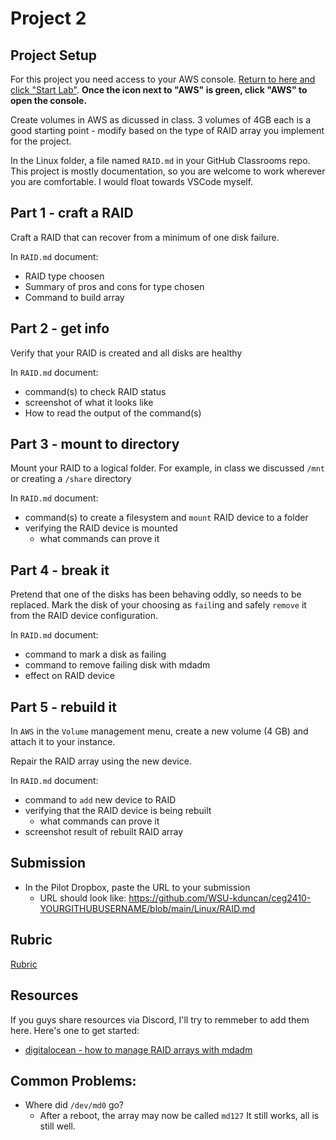 # Project 2

## Project Setup

For this project you need access to your AWS console. [Return to here and click "Start Lab"](https://awsacademy.instructure.com/courses/13276/modules/items/1137826). **Once the icon next to "AWS" is green, click "AWS" to open the console.**

Create volumes in AWS as dicussed in class. 3 volumes of 4GB each is a good starting point - modify based on the type of RAID array you implement for the project.

In the Linux folder, a file named `RAID.md` in your GitHub Classrooms repo. This project is mostly documentation, so you are welcome to work wherever you are comfortable. I would float towards VSCode myself.

## Part 1 - craft a RAID

Craft a RAID that can recover from a minimum of one disk failure.

In `RAID.md` document:

- RAID type choosen
- Summary of pros and cons for type chosen
- Command to build array

## Part 2 - get info

Verify that your RAID is created and all disks are healthy

In `RAID.md` document:

- command(s) to check RAID status
- screenshot of what it looks like
- How to read the output of the command(s)

## Part 3 - mount to directory

Mount your RAID to a logical folder. For example, in class we discussed `/mnt` or creating a `/share` directory

In `RAID.md` document:

- command(s) to create a filesystem and `mount` RAID device to a folder
- verifying the RAID device is mounted
  - what commands can prove it

## Part 4 - break it

Pretend that one of the disks has been behaving oddly, so needs to be replaced. Mark the disk of your choosing as `fail`ing and safely `remove` it from the RAID device configuration.

In `RAID.md` document:

- command to mark a disk as failing
- command to remove failing disk with mdadm
- effect on RAID device

## Part 5 - rebuild it

In `AWS` in the `Volume` management menu, create a new volume (4 GB) and attach it to your instance.

Repair the RAID array using the new device.

In `RAID.md` document:

- command to `add` new device to RAID
- verifying that the RAID device is being rebuilt
  - what commands can prove it
- screenshot result of rebuilt RAID array

## Submission

- In the Pilot Dropbox, paste the URL to your submission
  - URL should look like: https://github.com/WSU-kduncan/ceg2410-YOURGITHUBUSERNAME/blob/main/Linux/RAID.md

## Rubric

[Rubric](Rubric.md)

## Resources

If you guys share resources via Discord, I'll try to remmeber to add them here. Here's one to get started:

- [digitalocean - how to manage RAID arrays with mdadm](https://www.digitalocean.com/community/tutorials/how-to-manage-raid-arrays-with-mdadm-on-ubuntu-16-04)

## Common Problems:

- Where did `/dev/md0` go?
  - After a reboot, the array may now be called `md127` It still works, all is still well.
